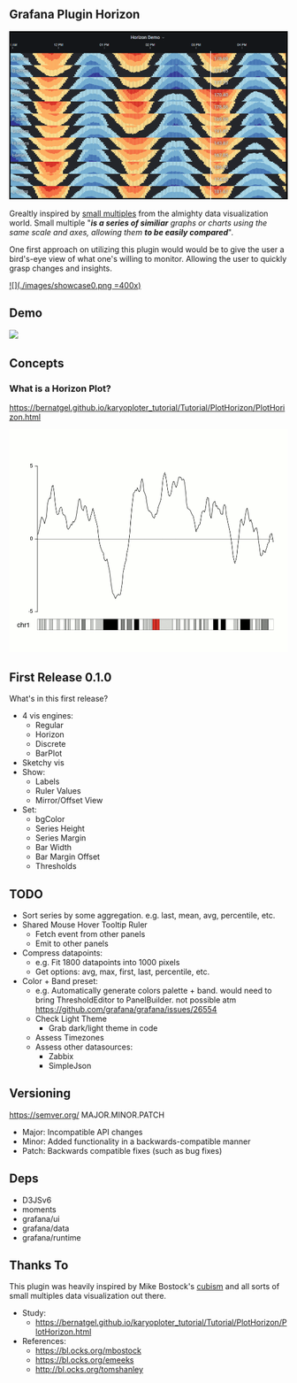## Grafana Plugin Horizon

![](./images/cover.png)

Grealtly inspired by [small multiples](https://en.wikipedia.org/wiki/Small_multiple) from the almighty data visualization world. Small multiple "***is a series of similiar** graphs or charts  using the same scale and axes, allowing them **to be easily compared***".

One first approach on utilizing this plugin would would be to give the user a bird's-eye view of what one's willing to monitor. Allowing the user to quickly grasp changes and insights.

[![](./images/showcase0.png =400x)](./images/showcase0.png)

## Demo

![](./images/demo0.gif)

## Concepts
### What is a Horizon Plot?
https://bernatgel.github.io/karyoploter_tutorial/Tutorial/PlotHorizon/PlotHorizon.html

![](./images/horizon-explain.gif)


## First Release 0.1.0
What's in this first release?
* 4 vis engines:
    * Regular
    * Horizon
    * Discrete
    * BarPlot
* Sketchy vis
* Show:
    * Labels
    * Ruler Values
    * Mirror/Offset View
* Set:
    * bgColor 
    * Series Height
    * Series Margin
    * Bar Width
    * Bar Margin Offset
    * Thresholds

## TODO
* Sort series by some aggregation. e.g. last, mean, avg, percentile, etc.
* Shared Mouse Hover Tooltip Ruler
    * Fetch event from other panels
    * Emit to other panels
* Compress datapoints:
    * e.g. Fit 1800 datapoints into 1000 pixels
    * Get options: avg, max, first, last, percentile, etc.
* Color + Band preset:
    * e.g. Automatically generate colors palette + band.
    would need to bring ThresholdEditor to PanelBuilder. not possible atm https://github.com/grafana/grafana/issues/26554
    * Check Light Theme
        * Grab dark/light theme in code
    * Assess Timezones
    * Assess other datasources:
        * Zabbix
        * SimpleJson 



## Versioning
https://semver.org/
MAJOR.MINOR.PATCH
* Major: Incompatible API changes
* Minor: Added functionality in a backwards-compatible manner
* Patch: Backwards compatible fixes (such as bug fixes)

## Deps
* D3JSv6
* moments
* grafana/ui
* grafana/data
* grafana/runtime

## Thanks To
This plugin was heavily inspired by Mike Bostock's [cubism](https://square.github.io/cubism/) and all sorts of small multiples data visualization out there.
* Study:
    * https://bernatgel.github.io/karyoploter_tutorial/Tutorial/PlotHorizon/PlotHorizon.html
* References:
    * https://bl.ocks.org/mbostock
    * https://bl.ocks.org/emeeks
    * http://bl.ocks.org/tomshanley